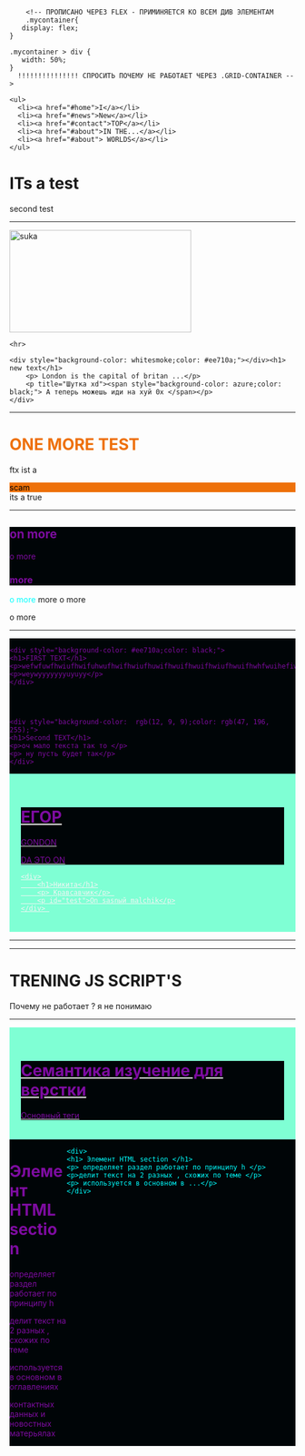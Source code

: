 <!DOCTYPE html>
<html lang="en-Us"></html>
<meta charset="utf-8" />
<meta name="viewport" content="width=devise-width, initial-scale=1.0">
<!-- предыдущая строчка кода обязательна , используется что бы на всех девайсах было нормальное разрешение и оно автоматически подстраивалось -->
<title> new </title>


<head>
    <link rel="stylesheet" href="new.css">
    <link rel="icon" type="image/png" href="icon.ico">
</head>



<style>
ul {
    list-style-type: none;                                                                         
    margin: 0;
    padding: 0;
    overflow: hidden;
    background-color: #07b2e6;
    }
    
    li {
    float: left;
    }
    
    li a {
    display: block;
    color: whitesmoke;
    text-align: center;
    padding: 20px;
    text-decoration:underline;
    }
    
    li a:hover {
    background-color: #ee710a;
    }

    div {
        background-color: rgb(0, 5, 7);
        color: rgb(125, 12, 160);
    }

    
    .mycontainer{
       display: flex;
    }

    .mycontainer > div {
       width: 50%;
    }

    .semantika{
        display: flex;
        color: aqua;
    }

    .semantika > div {
        width: 20%;
    }



    .secondclass {
        background-color: aquamarine;
        color: whitesmoke;
        border: none;
        text-decoration: underline;
        margin: auto;
        padding: 20px;

    }

    .note {
        font-size: xx-large;
        color: red;
        text-decoration: wavy;
        
    }

    .napominanie {
        font-size: xx-large;
        color: aquamarine;

    }

    #test {
        background-color: black;
        color: teal;
        text-align: center;
        padding: 10px;

    }
    </style>
        <!-- ПРОПИСАНО ЧЕРЕЗ FLEX - ПРИМИНЯЕТСЯ КО ВСЕМ ДИВ ЭЛЕМЕНТАМ 
        .mycontainer{
       display: flex;
    }

    .mycontainer > div {
       width: 50%;
    }
      !!!!!!!!!!!!!!! СПРОСИТЬ ПОЧЕМУ НЕ РАБОТАЕТ ЧЕРЕЗ .GRID-CONTAINER -->
    
    <ul>
      <li><a href="#home">I</a></li>
      <li><a href="#news">New</a></li>
      <li><a href="#contact">TOP</a></li>
      <li><a href="#about">IN THE...</a></li>
      <li><a href="#about"> WORLDS</a></li>
    </ul>
</head>


<body>



<h1>  ITs a test</h1>
<p> second test</p>
<hr>
<!--<ul>
    <li> i</li>
    <li> new</li>
    <li> jenius</li>
    <li> in the world</li>
</ul>
-->
<a href="file:///C:/Users/nikita.kudryavcev/Desktop/first%20project/%D0%BF%D0%B0%D1%81%D1%85%D0%B0%D0%BB%D0%BA%D0%B0.html">
    <img src="https://media1.tenor.com/m/EjowS1wbJjMAAAAC/peaky-blinders.gif" alt="suka" style="width: 320px;height: 180px;"> </a>
    <title>кликни на меня </title>

    <hr>

    <div style="background-color: whitesmoke;color: #ee710a;"></div><h1> new text</h1> 
        <p> London is the capital of britan ...</p>
        <p title="Шутка xd"><span style="background-color: azure;color: black;"> А теперь можешь иди на хуй 0x </span></p>
    </div>

<hr>
<h1 style="color: #ee710a;"> ONE MORE TEST</h1>
<p>ftx ist a <div style="background-color: #ee710a;color: black;">scam</div> its a true </p>


<hr>
<div>
    <h2>on more</h2>
<p>o more</p>
<h3>more </h3>
</div>
<p><span style="color: aqua;"> o more </span> more o more </p>
<p>o more </p>

<hr>

<div class="mycontainer" > 

    <div style="background-color: #ee710a;color: black;">
    <h1>FIRST TEXT</h1>
    <p>wefwfuwfhwiufhwifuhwufhwifhwiufhuwifhwuifhwuifhwiufhwuifhwhfwuihefiwhfuihwiuf</p>  
    <p>weywyyyyyyyuyuyy</p>
    </div>




    <div style="background-color:  rgb(12, 9, 9);color: rgb(47, 196, 255);"> 
    <h1>Second TEXT</h1>
    <p>оч мало текста так то </p>
    <p> ну пусть будет так</p>
    </div>

</div>

<div class="secondclass">
    <div>
        <h1>ЕГОР</h1>
        <p> GONDON</p>
        <P> DA ЭTO ON</P>
    </div>

    <div>
        <h1>Никита</h1>
        <p> Кравсавчик</p> 
        <p id="test">On sasnый malchik</p>
    </div> 
</div>

<hr>
<!--
<div>
    <h1> Who <span class="note"> IMPOSTER <span>  ?</h1>
    <p style="color: #ee710a;font-size:xx-large;"> U <span class="note"> IMPOSTER</span></p>
</div>
<hr>
<div class="napominanie">
    <p>Посхалка и напоминание которое ты не заметил</p>
</div>
<iframe src="file:///C:/Users/nikita.kudryavcev/Desktop/first%20project/%D0%BF%D0%B0%D1%81%D1%85%D0%B0%D0%BB%D0%BA%D0%B0.html" style="width: 1350px;height:420px;border: 1px solid orange;" title="test in site" ></inframe>
-->
<hr>
<h1> TRENING JS SCRIPT'S</h1>
<p>Почему не работает ? я не понимаю </p>
<p id="script" ></p>


<script>
    document.getElementById("script").innerHTML = "а , нет , все таки работает , ошибка в коде сверху , спросить у Еги";
</script>

<hr>

<div class="secondclass">
    <div> 
        <h1>Семантика изучение для верстки </h1>
        <p> Основный теги </p>
    </div>
</div>

<div class="semantika" >
    <div>
    <h1> Элемент HTML section </h1>
    <p> определяет раздел работает по принципу h </p>
    <p>делит текст на 2 разных , схожих по теме </p>
    <p> используется в основном в оглавлениях</p>
    <p>контактных данных и новостных матерьялах</p>
    </div>

    <div>
    <h1> Элемент HTML section </h1>
    <p> определяет раздел работает по принципу h </p>
    <p>делит текст на 2 разных , схожих по теме </p>
    <p> используется в основном в ...</p>
    </div>
</div>




</body>
</html>
